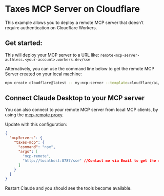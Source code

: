 # Taxes MCP Server on Cloudflare

This example allows you to deploy a remote MCP server that doesn't require authentication on Cloudflare Workers. 

## Get started: 

This will deploy your MCP server to a URL like: `remote-mcp-server-authless.<your-account>.workers.dev/sse`

Alternatively, you can use the command line below to get the remote MCP Server created on your local machine:
```bash
npm create cloudflare@latest -- my-mcp-server --template=cloudflare/ai/demos/remote-mcp-authless
```

## Connect Claude Desktop to your MCP server

You can also connect to your remote MCP server from local MCP clients, by using the [mcp-remote proxy](https://www.npmjs.com/package/mcp-remote). 


Update with this configuration:

```json
{
  "mcpServers": {
    "taxes-mcp": {
      "command": "npx",
      "args": [
        "mcp-remote",
        "http://localhost:8787/sse" //Contact me via Email to get the remote access or do it by yourself
      ]
    }
  }
}
```

Restart Claude and you should see the tools become available. 
